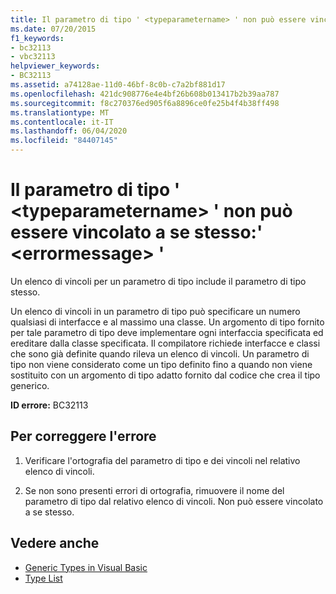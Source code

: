 ```yaml
---
title: Il parametro di tipo ' <typeparametername> ' non può essere vincolato a se stesso:' <errormessage> '
ms.date: 07/20/2015
f1_keywords:
- bc32113
- vbc32113
helpviewer_keywords:
- BC32113
ms.assetid: a74128ae-11d0-46bf-8c0b-c7a2bf881d17
ms.openlocfilehash: 421dc908776e4e4bf26b608b013417b2b39aa787
ms.sourcegitcommit: f8c270376ed905f6a8896ce0fe25b4f4b38ff498
ms.translationtype: MT
ms.contentlocale: it-IT
ms.lasthandoff: 06/04/2020
ms.locfileid: "84407145"
---
```

# <a name="type-parameter-typeparametername-cannot-be-constrained-to-itself-errormessage"></a>Il parametro di tipo ' \<typeparametername> ' non può essere vincolato a se stesso:' \<errormessage> '
Un elenco di vincoli per un parametro di tipo include il parametro di tipo stesso.  
  
 Un elenco di vincoli in un parametro di tipo può specificare un numero qualsiasi di interfacce e al massimo una classe. Un argomento di tipo fornito per tale parametro di tipo deve implementare ogni interfaccia specificata ed ereditare dalla classe specificata. Il compilatore richiede interfacce e classi che sono già definite quando rileva un elenco di vincoli. Un parametro di tipo non viene considerato come un tipo definito fino a quando non viene sostituito con un argomento di tipo adatto fornito dal codice che crea il tipo generico.  
  
 **ID errore:** BC32113  
  
## <a name="to-correct-this-error"></a>Per correggere l'errore  
  
1. Verificare l'ortografia del parametro di tipo e dei vincoli nel relativo elenco di vincoli.  
  
2. Se non sono presenti errori di ortografia, rimuovere il nome del parametro di tipo dal relativo elenco di vincoli. Non può essere vincolato a se stesso.  
  
## <a name="see-also"></a>Vedere anche

- [Generic Types in Visual Basic](../programming-guide/language-features/data-types/generic-types.md)
- [Type List](../language-reference/statements/type-list.md)
